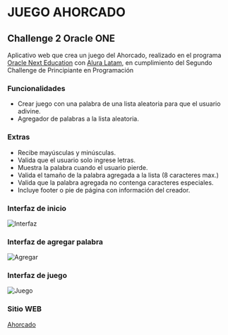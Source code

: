 # JUEGO AHORCADO
## Challenge 2 Oracle ONE
Aplicativo web que crea un juego del Ahorcado, realizado en el programa [Oracle Next Education](https://www.oracle.com/co/education/oracle-next-education/ "Oracle Next Education") con [Alura Latam](https://www.aluracursos.com/ "Alura Latam"),  en cumplimiento del Segundo Challenge de Principiante en Programación

### Funcionalidades

- Crear juego con una palabra de una lista aleatoria para que el usuario adivine.
- Agregador de palabras a la lista aleatoria.

### Extras
- Recibe mayúsculas y minúsculas.
- Valida que el usuario solo ingrese letras.
- Muestra la palabra cuando el usuario pierde.
- Valida el tamaño de la palabra agregada a la lista (8 caracteres max.)
- Valida que la palabra agregada no contenga caracteres especiales.
- Incluye footer o pie de página con información del creador.

### Interfaz de inicio
![Interfaz](https://i.imgur.com/jBgyXt6.png "Interfaz Inicio")

### Interfaz de agregar palabra
![Agregar](https://i.imgur.com/FTLioxP.png "Interfaz Aregar")

### Interfaz de juego
![Juego](https://i.imgur.com/6Tv8fx5.png "Interfaz Juego")

### Sitio WEB
[Ahorcado](https://bayron410.github.io/challengeHangman/ "Ahorcado")

